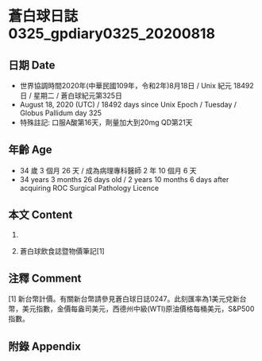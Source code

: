 [_metadata_:encoding]: - "utf-8"
[_metadata_:language]: - "zh-Hant-TW"
[_metadata_:fileformat]: - "markdown"
[_metadata_:MIME_type]: - "text/plain"
[_metadata_:markdown_version]: - "commonmark version 0.29"
[_metadata_:markdown_spec]: - "https://spec.commonmark.org/0.29/"

# 蒼白球日誌0325_gpdiary0325_20200818 #

## 日期 Date ##

* 世界協調時間2020年(中華民國109年，令和2年)8月18日 / Unix 紀元 18492 日 / 星期二 / 蒼白球紀元第325日
* August 18, 2020 (UTC) / 18492 days since Unix Epoch / Tuesday / Globus Pallidum day 325
* 特殊註記: 口服A酸第16天，劑量加大到20mg QD第21天

## 年齡 Age ##

* 34 歲 3 個月 26 天 / 成為病理專科醫師 2 年 10 個月 6 天
* 34 years 3 months 26 days old / 2 years 10 months 6 days after acquiring ROC Surgical Pathology Licence

## 本文 Content ##

1. 

    
2. 蒼白球飲食誌暨物價筆記[1]

    

## 注釋 Comment ##

[1] 新台幣計價。有關新台幣請參見蒼白球日誌0247。此刻匯率為1美元兌新台幣，美元指數，金價每盎司美元，西德州中級(WTI)原油價格每桶美元，S&P500指數。



## 附錄 Appendix ##

